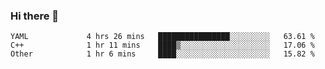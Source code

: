 ### Hi there 👋

<!--
**yeya24/yeya24** is a ✨ _special_ ✨ repository because its `README.md` (this file) appears on your GitHub profile.

Here are some ideas to get you started:

- 🔭 I’m currently working on ...
- 🌱 I’m currently learning ...
- 👯 I’m looking to collaborate on ...
- 🤔 I’m looking for help with ...
- 💬 Ask me about ...
- 📫 How to reach me: ...
- 😄 Pronouns: ...
- ⚡ Fun fact: ...
-->

<!--START_SECTION:waka-->

```text
YAML             4 hrs 26 mins   ████████████████░░░░░░░░░   63.61 %
C++              1 hr 11 mins    ████▒░░░░░░░░░░░░░░░░░░░░   17.06 %
Other            1 hr 6 mins     ████░░░░░░░░░░░░░░░░░░░░░   15.82 %
```

<!--END_SECTION:waka-->

